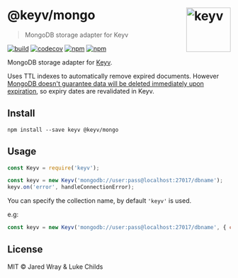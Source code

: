 # @keyv/mongo [<img width="100" align="right" src="https://jaredwray.com/images/keyv.svg" alt="keyv">](https://github.com/jaredwra/keyv)

> MongoDB storage adapter for Keyv

[![build](https://github.com/jaredwray/keyv/actions/workflows/tests.yaml/badge.svg)](https://github.com/jaredwray/keyv/actions/workflows/tests.yaml)
[![codecov](https://codecov.io/gh/jaredwray/keyv/branch/main/graph/badge.svg?token=bRzR3RyOXZ)](https://codecov.io/gh/jaredwray/keyv)
[![npm](https://img.shields.io/npm/v/@keyv/mongo.svg)](https://www.npmjs.com/package/@keyv/mongo)
[![npm](https://img.shields.io/npm/dm/@keyv/mongo)](https://npmjs.com/package/@keyv/mongo)

MongoDB storage adapter for [Keyv](https://github.com/jaredwray/keyv).

Uses TTL indexes to automatically remove expired documents. However [MongoDB doesn't guarantee data will be deleted immediately upon expiration](https://docs.mongodb.com/manual/core/index-ttl/#timing-of-the-delete-operation), so expiry dates are revalidated in Keyv.

## Install

```shell
npm install --save keyv @keyv/mongo
```

## Usage

```js
const Keyv = require('keyv');

const keyv = new Keyv('mongodb://user:pass@localhost:27017/dbname');
keyv.on('error', handleConnectionError);
```

You can specify the collection name, by default `'keyv'` is used.

e.g:

```js
const keyv = new Keyv('mongodb://user:pass@localhost:27017/dbname', { collection: 'cache' });
```

## License

MIT © Jared Wray & Luke Childs
